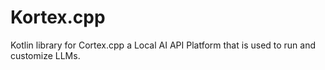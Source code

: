 # Kortex.cpp
Kotlin library for Cortex.cpp a Local AI API Platform that is used to run and customize LLMs.
